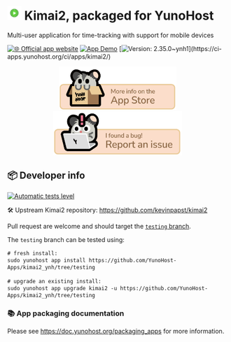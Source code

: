 <!--
N.B.: This README was automatically generated by <https://github.com/YunoHost/apps_tools/blob/main/readme_generator>
It shall NOT be edited by hand.
-->

<h1>
  <img src="https://raw.githubusercontent.com/YunoHost/apps/main/logos/kimai2.png" width="32px" alt="Logo of Kimai2">
  Kimai2, packaged for YunoHost
</h1>

Multi-user application for time-tracking with support for mobile devices

[![🌐 Official app website](https://img.shields.io/badge/Official_app_website-darkgreen?style=for-the-badge)](https://www.kimai.org)
[![App Demo](https://img.shields.io/badge/App_Demo-blue?style=for-the-badge)](https://www.kimai.org/demo/)
[![Version: 2.35.0~ynh1](https://img.shields.io/badge/Version-2.35.0~ynh1-rgba(0,150,0,1)?style=for-the-badge)](https://ci-apps.yunohost.org/ci/apps/kimai2/)

<div align="center">
<a href="https://apps.yunohost.org/app/kimai2"><img height="100px" src="https://github.com/YunoHost/yunohost-artwork/raw/refs/heads/main/badges/neopossum-badges/badge_more_info_on_the_appstore.svg"/></a>
<a href="https://github.com/YunoHost-Apps/kimai2_ynh/issues"><img height="100px" src="https://github.com/YunoHost/yunohost-artwork/raw/refs/heads/main/badges/neopossum-badges/badge_report_an_issue.svg"/></a>
</div>

## 📦 Developer info

[![Automatic tests level](https://apps.yunohost.org/badge/cilevel/kimai2)](https://ci-apps.yunohost.org/ci/apps/kimai2/)

🛠️ Upstream Kimai2 repository: <https://github.com/kevinpapst/kimai2>

Pull request are welcome and should target the [`testing` branch](https://github.com/YunoHost-Apps/kimai2_ynh/tree/testing).

The `testing` branch can be tested using:
```
# fresh install:
sudo yunohost app install https://github.com/YunoHost-Apps/kimai2_ynh/tree/testing

# upgrade an existing install:
sudo yunohost app upgrade kimai2 -u https://github.com/YunoHost-Apps/kimai2_ynh/tree/testing
```

### 📚 App packaging documentation

Please see <https://doc.yunohost.org/packaging_apps> for more information.